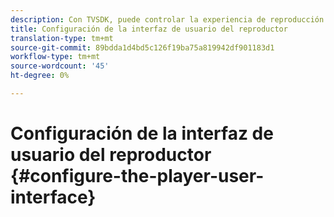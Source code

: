 ```yaml
---
description: Con TVSDK, puede controlar la experiencia de reproducción básica para vídeo en directo y vídeo bajo demanda (VOD). TVSDK proporciona métodos y propiedades en la instancia del reproductor que puede utilizar para configurar la interfaz de usuario del reproductor.
title: Configuración de la interfaz de usuario del reproductor
translation-type: tm+mt
source-git-commit: 89bdda1d4bd5c126f19ba75a819942df901183d1
workflow-type: tm+mt
source-wordcount: '45'
ht-degree: 0%

---
```



# Configuración de la interfaz de usuario del reproductor {#configure-the-player-user-interface}
